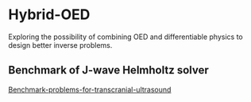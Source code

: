 # Hybrid-OED
Exploring the possibility of combining OED and differentiable physics to design better inverse problems.



## Benchmark of J-wave Helmholtz solver

[Benchmark-problems-for-transcranial-ultrasound](https://doi.org/10.1121/10.0013426)


